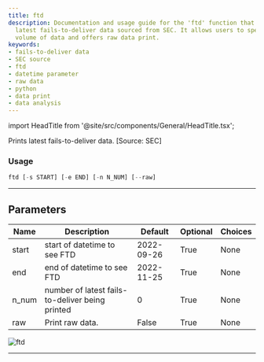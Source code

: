 ```yaml
---
title: ftd
description: Documentation and usage guide for the 'ftd' function that prints the
  latest fails-to-deliver data sourced from SEC. It allows users to specify date range,
  volume of data and offers raw data print.
keywords:
- fails-to-deliver data
- SEC source
- ftd
- datetime parameter
- raw data
- python
- data print
- data analysis
---
```


import HeadTitle from '@site/src/components/General/HeadTitle.tsx';

<HeadTitle title="ftd - Dps - Stocks - Reference | OpenBB Terminal Docs" />

Prints latest fails-to-deliver data. [Source: SEC]

### Usage

```python
ftd [-s START] [-e END] [-n N_NUM] [--raw]
```

---

## Parameters

| Name | Description | Default | Optional | Choices |
| ---- | ----------- | ------- | -------- | ------- |
| start | start of datetime to see FTD | 2022-09-26 | True | None |
| end | end of datetime to see FTD | 2022-11-25 | True | None |
| n_num | number of latest fails-to-deliver being printed | 0 | True | None |
| raw | Print raw data. | False | True | None |

![ftd](https://user-images.githubusercontent.com/46355364/154075166-a5a84604-e8ec-46d5-a990-8ca3d928c662.png)

---
